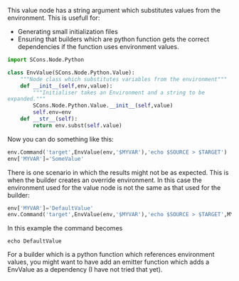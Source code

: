 This value node has a string argument which substitutes values from the environment. This is usefull for:

* Generating small initialization files
* Ensuring that builders which are python function gets the correct dependencies if the function uses environment values.

```python
import SCons.Node.Python

class EnvValue(SCons.Node.Python.Value):
    """Node class which substitutes variables from the environment"""
    def __init__(self,env,value):
        """Initialiser takes an Environment and a string to be
expanded."""
        SCons.Node.Python.Value.__init__(self,value)
        self.env=env
    def __str__(self):
        return env.subst(self.value)
```
Now you can do something like this:


```python
env.Command('target',EnvValue(env,'$MYVAR'),'echo $SOURCE > $TARGET')
env['MYVAR']='SomeValue'
```
There is one scenario in which the results might not be as expected. This is when the builder creates an override environment. In this case the environment used for the value node is not the same as that used for the builder:

```python
env['MYVAR']='DefaultValue'
env.Command('target',EnvValue(env,'$MYVAR'),'echo $SOURCE > $TARGET',MYVAR='SomeValue')
```

In this example the command becomes

```console
echo DefaultValue
```

For a builder which is a python function which references environment values, you might want to have add an emitter function which adds a EnvValue as a dependency (I have not tried that yet).

